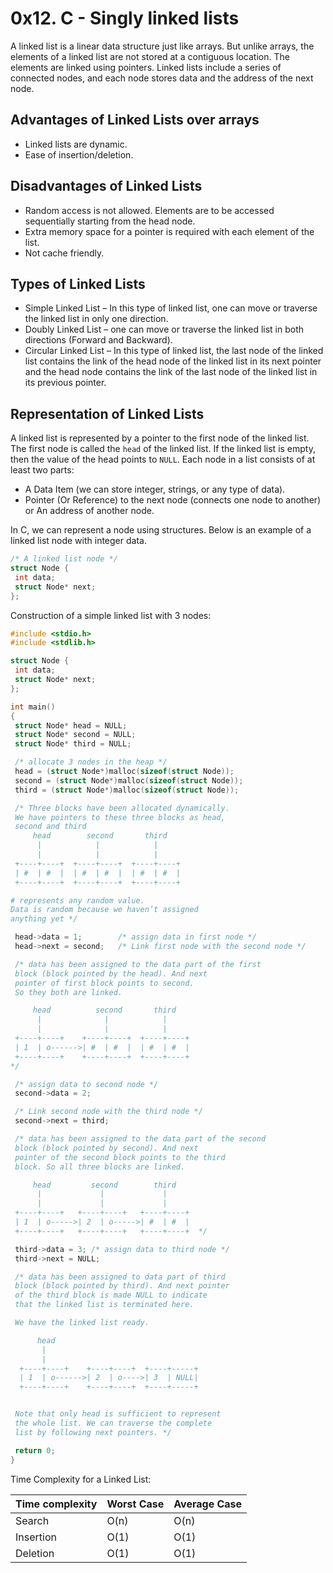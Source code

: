 # 0x12. C - Singly linked lists

A linked list is a linear data structure just like arrays.
But unlike arrays, the elements of a linked list are not
stored at a contiguous location.
The elements are linked using pointers.
Linked lists include a series of connected nodes, and each node stores
data and the address of the next node.

## Advantages of Linked Lists over arrays

- Linked lists are dynamic.
- Ease of insertion/deletion.

## Disadvantages of Linked Lists

- Random access is not allowed. Elements are to be accessed sequentially starting from the head node.
- Extra memory space for a pointer is required with each element of the list.
- Not cache friendly.

## Types of Linked Lists

- Simple Linked List – In this type of linked list, one can move or traverse the linked list in only one direction.
- Doubly Linked List – one can move or traverse the linked list in both directions (Forward and Backward).
- Circular Linked List – In this type of linked list, the last node of the linked list contains the link of the head node of the linked list in its next pointer and the head node contains the link of the last node of the linked list in its previous pointer.

## Representation of Linked Lists

A linked list is represented by a pointer to the first node of the linked list.
The first node is called the `head` of the linked list.
If the linked list is empty, then the value of the head points to `NULL`.
Each node in a list consists of at least two parts:

- A Data Item (we can store integer, strings, or any type of data).
- Pointer (Or Reference) to the next node (connects one node to another) or An address of another node.

In C, we can represent a node using structures. Below is an example of a linked list node with integer data.

```C
/* A linked list node */
struct Node {
 int data;
 struct Node* next;
};
```

Construction of a simple linked list with 3 nodes:

```C
#include <stdio.h>
#include <stdlib.h>

struct Node {
 int data;
 struct Node* next;
};

int main()
{
 struct Node* head = NULL;
 struct Node* second = NULL;
 struct Node* third = NULL;

 /* allocate 3 nodes in the heap */
 head = (struct Node*)malloc(sizeof(struct Node));
 second = (struct Node*)malloc(sizeof(struct Node));
 third = (struct Node*)malloc(sizeof(struct Node));

 /* Three blocks have been allocated dynamically.
 We have pointers to these three blocks as head,
 second and third
     head        second       third
      |            |            |
      |            |            |
 +----+----+  +----+----+  +----+----+
 | #  | #  |  | #  | #  |  | #  | #  |
 +----+----+  +----+----+  +----+----+

# represents any random value.
Data is random because we haven’t assigned
anything yet */

 head->data = 1;        /* assign data in first node */
 head->next = second;   /* Link first node with the second node */

 /* data has been assigned to the data part of the first
 block (block pointed by the head). And next
 pointer of first block points to second.
 So they both are linked.

     head          second       third
      |              |            |
      |              |            |
 +----+----+    +----+----+  +----+----+
 | 1  | o------>| #  | #  |  | #  | #  |
 +----+----+    +----+----+  +----+----+
*/

 /* assign data to second node */
 second->data = 2;

 /* Link second node with the third node */
 second->next = third;

 /* data has been assigned to the data part of the second
 block (block pointed by second). And next
 pointer of the second block points to the third
 block. So all three blocks are linked.

     head         second        third
      |             |             |
      |             |             |
 +----+----+   +----+----+   +----+----+
 | 1  | o----->| 2  | o----->| #  | #  |
 +----+----+   +----+----+   +----+----+  */

 third->data = 3; /* assign data to third node */
 third->next = NULL;

 /* data has been assigned to data part of third
 block (block pointed by third). And next pointer
 of the third block is made NULL to indicate
 that the linked list is terminated here.

 We have the linked list ready.

      head
       |
       |
  +----+----+    +----+----+  +----+-----+
  | 1  | o------>| 2  | o---->| 3  | NULL|
  +----+----+    +----+----+  +----+-----+


 Note that only head is sufficient to represent
 the whole list. We can traverse the complete
 list by following next pointers. */

 return 0;
}

```

Time Complexity for a Linked List:

| Time complexity | Worst Case | Average Case |
|-----------------|------------|--------------|
|      Search     |     O(n)   |    O(n)      |
|     Insertion   |     O(1)   |    O(1)      |
|     Deletion    |     O(1)   |    O(1)      |
